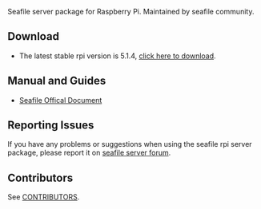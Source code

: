 Seafile server package for Raspberry Pi. Maintained by seafile community.

## Download

- The latest stable rpi version is 5.1.4, [click here to download](https://github.com/haiwen/seafile-rpi/releases/download/v5.1.4/seafile-server_stable_5.1.4_pi.tar.gz).

## Manual and Guides

- [Seafile Offical Document](http://manual.seafile.com/deploy/using_sqlite.html)

## Reporting Issues

If you have any problems or suggestions when using the seafile rpi server package, please report it on [seafile server forum](https://forum.server.com/).

## Contributors

See [CONTRIBUTORS](CONTRIBUTORS).
